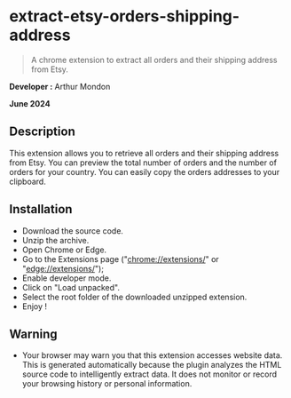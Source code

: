 # extract-etsy-orders-shipping-address

> A chrome extension to extract all orders and their shipping address from Etsy.

**Developer :** Arthur Mondon

**June 2024**

## Description

This extension allows you to retrieve all orders and their shipping address from Etsy. 
You can preview the total number of orders and the number of orders for your country.
You can easily copy the orders addresses to your clipboard.

## Installation

- Download the source code.
- Unzip the archive.
- Open Chrome or Edge.
- Go to the Extensions page ("[chrome://extensions/](chrome://extensions/)" or "[edge://extensions/](edge://extensions/)");
- Enable developer mode.
- Click on "Load unpacked".
- Select the root folder of the downloaded unzipped extension.
- Enjoy !

## Warning

- Your browser may warn you that this extension accesses website data. This is generated automatically because the plugin analyzes the HTML source code to intelligently extract data. It does not monitor or record your browsing history or personal information.